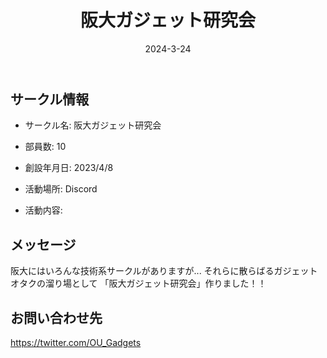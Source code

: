 ﻿---
title: '阪大ガジェット研究会'
excerpt: ''
date: '2024-3-24'
iconImage: '/assets/020/icon.png'

ogImage:
  url: '/assets/020/icon.png'
tags:
  - 'サークル'
  - '活動中'
---

## サークル情報
- サークル名: 阪大ガジェット研究会
- 部員数: 10
- 創設年月日: 2023/4/8
- 活動場所: Discord

- 活動内容:

## メッセージ
阪大にはいろんな技術系サークルがありますが...
それらに散らばるガジェットオタクの溜り場として
「阪大ガジェット研究会」作りました！！

## お問い合わせ先
https://twitter.com/OU_Gadgets


